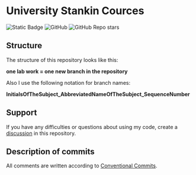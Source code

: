 # University Stankin Cources

![Static Badge](https://img.shields.io/badge/25--masik--52-University--Stankin--Cources-darkgreen)
![GitHub](https://img.shields.io/github/license/25-masik-52/University-Stankin-Cources)
![GitHub Repo stars](https://img.shields.io/github/stars/25-masik-52/University-Stankin-Cources)

## Structure
The structure of this repository looks like this:

**one lab work = one new branch in the repository**

Also I use the following notation for branch names:

**InitialsOfTheSubject_AbbreviatedNameOfTheSubject_SequenceNumber**

## Support
If you have any difficulties or questions about using my code, create a [discussion](https://github.com/25-masik-52/QRange/issues/new/choose) in this repository.

## Description of commits
All comments are written according to [Conventional Commits](https://www.conventionalcommits.org/en/v1.0.0/).
